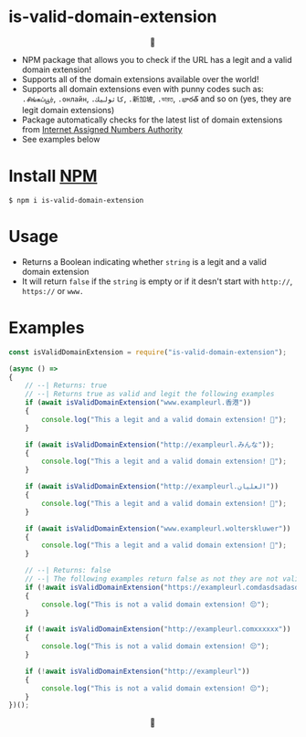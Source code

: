# is-valid-domain-extension

<p align="center">🍩</p>

 * NPM package that allows you to check if the URL has a legit and a valid domain extension!
 * Supports all of the domain extensions available over the world!
 * Supports all domain extensions even with punny codes such as: `.சிங்கப்பூர்`, `.онлайн`, `.كاثوليك`, `.新加坡`, `.ভারত`, `.భారత్` and so on (yes, they are legit domain extensions) 
 * Package automatically checks for the latest list of domain extensions from [Internet Assigned Numbers Authority](https://www.iana.org/)
 * See examples below
 
# Install [NPM](https://www.npmjs.com/package/is-valid-domain-extension)
 
 `$ npm i is-valid-domain-extension`
 
# Usage 

- Returns a Boolean indicating whether `string` is a legit and a valid domain extension
- It will return `false` if the `string` is empty or if it desn't start with `http://`, `https://` or `www.`

# Examples

``` javascript
const isValidDomainExtension = require("is-valid-domain-extension");

(async () =>
{
    // --| Returns: true
    // --| Returns true as valid and legit the following examples
    if (await isValidDomainExtension("www.exampleurl.香港"))
    {
        console.log("This a legit and a valid domain extension! 🍩");
    }

    if (await isValidDomainExtension("http://exampleurl.みんな"));
    {
        console.log("This a legit and a valid domain extension! 🍩");
    }

    if (await isValidDomainExtension("http://exampleurl.العليان"))
    {
        console.log("This a legit and a valid domain extension! 🍩");
    }

    if (await isValidDomainExtension("www.exampleurl.wolterskluwer"))
    {
        console.log("This a legit and a valid domain extension! 🍩");
    }

    // --| Returns: false
    // --| The following examples return false as not they are not valid url's or domain extensions 
    if (!await isValidDomainExtension("https://exampleurl.comdasdsadasdsadasdsa"))
    {
        console.log("This is not a valid domain extension! 😔");
    }

    if (!await isValidDomainExtension("http://exampleurl.comxxxxxx"))
    {
        console.log("This is not a valid domain extension! 😔");
    }

    if (!await isValidDomainExtension("http://exampleurl"))
    {
        console.log("This is not a valid domain extension! 😔");
    }
})();
```

<p align="center">🍩</p>
